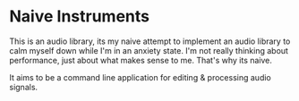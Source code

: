 # Naive Instruments

This is an audio library, its my naive attempt to implement an audio library to
calm myself down while I'm in an anxiety state. I'm not really thinking about 
performance, just about what makes sense to me. That's why its naive.

It aims to be a command line application for editing & processing audio signals.

